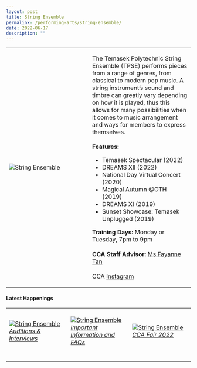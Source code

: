 ```yaml
---
layout: post
title: String Ensemble
permalink: /performing-arts/string-ensemble/
date: 2022-06-17
description: ""
---
```

<div>
<table>
    <tr>
        <td style="width:45%"><image src="/images/Arts/SE.png" style="display:block;margin-left:auto;margin-right:auto;" alt="String Ensemble"></image></td>
        <td>
            <p>
                The Temasek Polytechnic String Ensemble (TPSE) performs pieces from a range of genres, from classical to modern pop music. A string instrument’s sound and timbre can greatly vary depending on how it is played, thus this allows for many possibilities when it comes to music arrangement and ways for members to express themselves.<br>
                <br>
                <b>Features:</b><br>
                <ul>
                    <li>Temasek Spectacular (2022)</li>
									<li>DREAMS XII (2022)</li>
                    <li>National Day Virtual Concert (2020)</li>
                    <li>Magical Autumn @OTH (2019)</li>
                    <li>DREAMS XI (2019)</li>
                    <li>Sunset Showcase: Temasek Unplugged (2019)</li>
                </ul>
            </p>
            <p>
                <b>Training Days:</b> Monday or Tuesday, 7pm to 9pm<br>
                <br>
                <b>CCA Staff Advisor:</b> <a href="mailto:sokpeng@tp.edu.sg">Ms Fayanne Tan</a><br>
                <br>
                CCA <a href="https://www.instagram.com/tpstringensemble">Instagram</a>
            </p>
        </td>
    </tr>
</table>
</div>

#### Latest Happenings

<table>
    <tr>
        <td style="width:33%"><br>
            <a href="https://www.instagram.com/p/Ccpvg6kJWn5/">
                <image src="/images/Arts/SE_Auditions & Interviews.png" style="display:block;margin-left:auto;margin-right:auto;" alt="String Ensemble">
                <h6 style="margin-top:0%">Auditions & Interviews</h6>
                </image>
            </a>
        </td>
        <td style="width:33%"><br>
            <a href="https://www.instagram.com/p/CcpuP7opI_x/">
                <image src="/images/Arts/SE_Important Information & FAQs.png" style="display:block;margin-left:auto;margin-right:auto;" alt="String Ensemble">
                <h6 style="margin-top:0%">Important Information and FAQs</h6>
                </image>
            </a>
        </td>
        <td style="width:33%"><br>
            <a href="https://www.instagram.com/p/CcnXKPRJwdh/">
                <image src="/images/Arts/SE_CCA Fair 2022.jpg" style="display:block;margin-left:auto;margin-right:auto;" alt="String Ensemble">
                <h6 style="margin-top:0%">CCA Fair 2022</h6>
                </image>
            </a>
        </td>
    </tr>
</table>